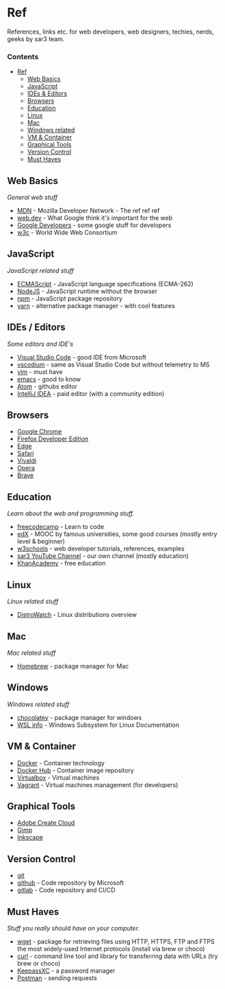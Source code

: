 # Ref

References, links etc. for web developers, web designers, techies, nerds, geeks by sar3 team.

### Contents

- [Ref](#ref)
    - [Web Basics](#web-basics)
    - [JavaScript](#javascript)
    - [IDEs & Editors](#ides--editors)
    - [Browsers](#browsers)
    - [Education](#education)
    - [Linux](#linux)
    - [Mac](#mac)
    - [Windows related](#windows)
    - [VM & Container](#vm--container)
    - [Graphical Tools](#graphical-tools)
    - [Version Control](#version-control)
    - [Must Haves](#must-haves)

## Web Basics

*General web stuff*

* [MDN](https://developer.mozilla.org/) - Mozilla Developer Network - The ref ref ref
* [web.dev](https://web.dev/) - What Google think it's important for the web
* [Google Developers](https://developers.google.com/) - some google stuff for developers
* [w3c](https://www.w3.org/) - World Wide Web Consortium

## JavaScript

*JavaScript related stuff*

* [ECMAScript](https://www.ecma-international.org/publications/standards/Ecma-262.htm) - JavaScript language specifications (ECMA-262)
* [NodeJS](https://nodejs.org/en/) - JavaScript runtime without the browser
* [npm](https://www.npmjs.com/) - JavaScript package repository
* [yarn](https://yarnpkg.com/) - alternative package manager - with cool features

## IDEs / Editors

*Some editors and IDE's*

* [Visual Studio Code](https://code.visualstudio.com/) - good IDE from Microsoft
* [vscodium](https://vscodium.com/) - same as Visual Studio Code but without telemetry to MS
* [vim](https://www.vim.org/) - must have
* [emacs](https://www.gnu.org/software/emacs/) - good to know
* [Atom](https://atom.io/) - githubs editor 
* [IntelliJ IDEA](https://www.jetbrains.com/idea/) - paid editor (with a community edition) 

## Browsers

* [Google Chrome](https://www.google.com/chrome/)
* [Firefox Developer Edition](https://www.mozilla.org/en-US/firefox/developer/)
* [Edge](https://www.microsoft.com/en-us/edge)
* [Safari](https://www.apple.com/safari/)
* [Vivaldi](https://vivaldi.com/)
* [Opera](https://www.opera.com/)
* [Brave](https://brave.com/)

## Education

*Learn about the web and programming stuff.*

* [freecodecamp](https://www.freecodecamp.org/) - Learn to code
* [edX](https://www.edx.org/) - MOOC by famous universities, some good courses (mostly entry level & beginner)
* [w3schools](https://www.w3schools.com/) - web developer tutorials, references, examples
* [sar3 YouTube Channel](https://www.youtube.com/channel/UCMUb0QvVkhZz3YO6cd6v3PA) - our own channel (mostly education)
* [KhanAcademy](https://www.khanacademy.org/) - free education

## Linux

*Linux related stuff*

* [DistroWatch](https://distrowatch.com/) - Linux distributions overview

## Mac

*Mac related stuff*

* [Homebrew](https://brew.sh) - package manager for Mac

## Windows

*Windows related stuff*

* [chocolatey](https://chocolatey.org/) - package manager for windows
* [WSL info](https://docs.microsoft.com/en-us/windows/wsl/about) - Windows Subsystem for Linux Documentation

## VM & Container

* [Docker](https://www.docker.com/) - Container technology
* [Docker Hub](https://hub.docker.com/) - Container image repository
* [Virtualbox](https://www.virtualbox.org/) - Virtual machines
* [Vagrant](https://www.vagrantup.com/) - Virtual machines management (for developers)

## Graphical Tools

* [Adobe Create Cloud](https://www.adobe.com/creativecloud.html)
* [Gimp](https://www.gimp.org/)
* [Inkscape](https://inkscape.org/)

## Version Control

* [git](https://git-scm.com/)
* [github](https://github.com/) - Code repository by Microsoft
* [gitlab](https://gitlab.com/) - Code repository and CI/CD

## Must Haves

*Stuff you really should have on your computer.*

* [wget](https://www.gnu.org/software/wget/) -  package for retrieving files using HTTP, HTTPS, FTP and FTPS the most widely-used Internet protocols (install via brew or choco)
* [curl](https://curl.haxx.se/) - command line tool and library for transferring data with URLs (try brew or choco)
* [KeepassXC](https://keepassxc.org/) -  a password manager
* [Postman](https://www.getpostman.com/) - sending requests
